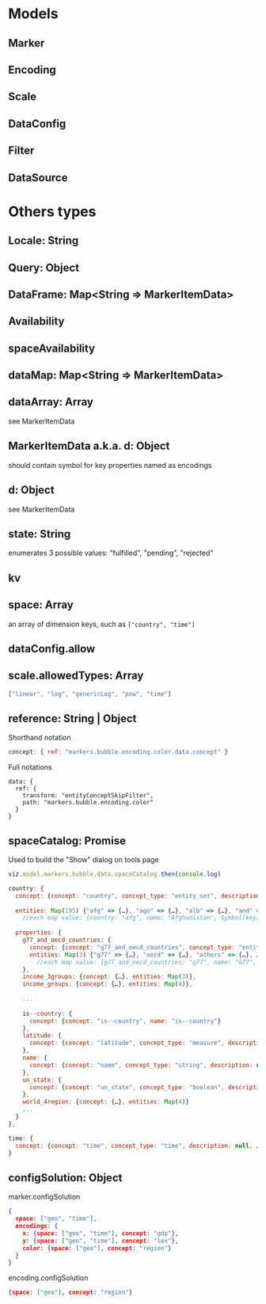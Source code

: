 # Models

## Marker

## Encoding

## Scale

## DataConfig

## Filter

## DataSource

# Others types

## Locale: String

## Query: Object

## DataFrame: Map<String => MarkerItemData>

## Availability

## spaceAvailability

## dataMap: Map<String => MarkerItemData>

## dataArray: Array<MarkerItemData>
see MarkerItemData

## MarkerItemData a.k.a. d: Object
should contain symbol for key
properties named as encodings

## d: Object
see MarkerItemData

## state: String
enumerates 3 possible values: "fulfilled", "pending", "rejected"



## kv

## space: Array<String>
an array of dimension keys, such as `["country", "time"]`



## dataConfig.allow

## scale.allowedTypes: Array<String>
```js
["linear", "log", "genericLog", "pow", "time"]
```

## reference: String | Object
Shorthand notation
```js
concept: { ref: "markers.bubble.encoding.color.data.concept" }
```
Full notations
```
data: {
  ref: {
    transform: "entityConceptSkipFilter",
    path: "markers.bubble.encoding.color"
  }
}
```

## spaceCatalog: Promise
Used to build the "Show" dialog on tools page

```js
viz.model.markers.bubble.data.spaceCatalog.then(console.log)

country: {
  concept: {concept: "country", concept_type: "entity_set", description: null, …},
  
  entities: Map(195) {"afg" => {…}, "ago" => {…}, "alb" => {…}, "and" => {…}, "are" => {…}, …}
    //each map value: {country: "afg", name: "Afghanistan", Symbol(key): "afg"}
  
  properties: {
    g77_and_oecd_countries: {
      concept: {concept: "g77_and_oecd_countries", concept_type: "entity_set", description: null, …}
      entities: Map(3) {"g77" => {…}, "oecd" => {…}, "others" => {…}, …}
        //each map value: {g77_and_oecd_countries: "g77", name: "G77", rank: 1, Symbol(key): "g77"}
    },
    income_3groups: {concept: {…}, entities: Map(3)},
    income_groups: {concept: {…}, entities: Map(4)},
    
    ...
    
    is--country: {
      concept: {concept: "is--country", name: "is--country"}
    },
    latitude: {
      concept: {concept: "latitude", concept_type: "measure", description: null, …}
    },
    name: {
      concept: {concept: "name", concept_type: "string", description: null, …}
    },
    un_state: {
      concept: {concept: "un_state", concept_type: "boolean", description: null, …}
    },
    world_4region: {concept: {…}, entities: Map(4)}
    ...
  }
},

time: {
  concept: {concept: "time", concept_type: "time", description: null, …}
}
```


## configSolution: Object
marker.configSolution
```json
{
  space: ["geo", "time"],
  encodings: {
    x: {space: ["geo", "time"], concept: "gdp"},
    y: {space: ["geo", "time"], concept: "lex"},
    color: {space: ["geo"], concept: "region"}
  }
}
```
encoding.configSolution
```json
{space: ["geo"], concept: "region"}

```